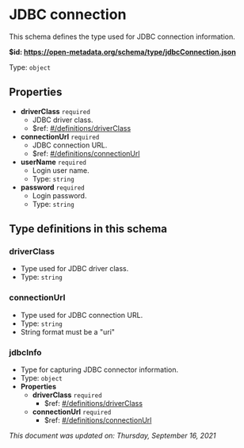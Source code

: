 # JDBC connection

This schema defines the type used for JDBC connection information.

**$id: https://open-metadata.org/schema/type/jdbcConnection.json**

Type: `object`

## Properties
 - **driverClass** `required`
	 - JDBC driver class.
	 - $ref: [#/definitions/driverClass](#driverclass)
 - **connectionUrl** `required`
	 - JDBC connection URL.
	 - $ref: [#/definitions/connectionUrl](#connectionurl)
 - **userName** `required`
	 - Login user name.
	 - Type: `string`
 - **password** `required`
	 - Login password.
	 - Type: `string`


## Type definitions in this schema
### driverClass

 - Type used for JDBC driver class.
 - Type: `string`


### connectionUrl

 - Type used for JDBC connection URL.
 - Type: `string`
 - String format must be a "uri"


### jdbcInfo

 - Type for capturing JDBC connector information.
 - Type: `object`
 - **Properties**
	 - **driverClass** `required`
		 - $ref: [#/definitions/driverClass](#driverclass)
	 - **connectionUrl** `required`
		 - $ref: [#/definitions/connectionUrl](#connectionurl)




_This document was updated on: Thursday, September 16, 2021_